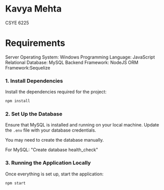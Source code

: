 # Kavya Mehta

CSYE 6225

# Requirements

Server Operating System: Windows
Programming Language: JavaScript
Relational Database: MySQL
Backend Framework: NodeJS
ORM Framework:Sequelize

### 1. Install Dependencies

Install the dependencies required for the project:

```bash
npm install
```

### 2. Set Up the Database

Ensure that MySQL is installed and running on your local machine. Update the `.env` file with your database credentials.

You may need to create the database manually.

For MySQL: "Create database health_check"

### 3. Running the Application Locally

Once everything is set up, start the application:

```bash
npm start
```
